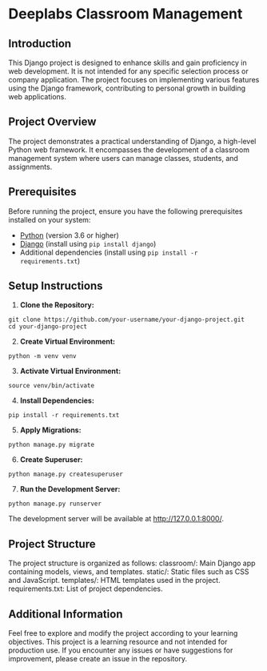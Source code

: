 # Deeplabs Classroom Management

## Introduction

This Django project is designed to enhance skills and gain proficiency in web development. It is not intended for any specific selection process or company application. The project focuses on implementing various features using the Django framework, contributing to personal growth in building web applications.

## Project Overview

The project demonstrates a practical understanding of Django, a high-level Python web framework. It encompasses the development of a classroom management system where users can manage classes, students, and assignments.

## Prerequisites

Before running the project, ensure you have the following prerequisites installed on your system:

- [Python](https://www.python.org/) (version 3.6 or higher)
- [Django](https://www.djangoproject.com/) (install using `pip install django`)
- Additional dependencies (install using `pip install -r requirements.txt`)

## Setup Instructions

1. **Clone the Repository:**
```
git clone https://github.com/your-username/your-django-project.git
cd your-django-project
```
2. **Create Virtual Environment:**
```
python -m venv venv
```
3. **Activate Virtual Environment:**
```
source venv/bin/activate
```
4. **Install Dependencies:**
```
pip install -r requirements.txt
```
5. **Apply Migrations:**
```
python manage.py migrate
```
6. **Create Superuser:**
```
python manage.py createsuperuser
```
7. **Run the Development Server:**
```
python manage.py runserver
```
The development server will be available at http://127.0.0.1:8000/.

## Project Structure
The project structure is organized as follows:
 classroom/: Main Django app containing models, views, and templates.
 static/: Static files such as CSS and JavaScript.
 templates/: HTML templates used in the project.
 requirements.txt: List of project dependencies.

## Additional Information 
Feel free to explore and modify the project according to your learning objectives. This project is a learning resource and not intended for production use. If you encounter any issues or have suggestions for improvement, please create an issue in the repository.

   
